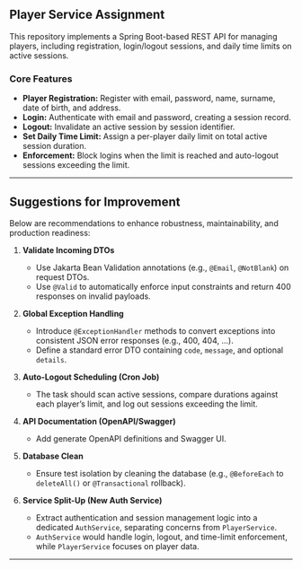 ## Player Service Assignment

This repository implements a Spring Boot-based REST API for managing players, including registration, login/logout sessions, and daily time limits on active sessions.

### Core Features

- **Player Registration:** Register with email, password, name, surname, date of birth, and address.
- **Login:** Authenticate with email and password, creating a session record.
- **Logout:** Invalidate an active session by session identifier.
- **Set Daily Time Limit:** Assign a per-player daily limit on total active session duration.
- **Enforcement:** Block logins when the limit is reached and auto-logout sessions exceeding the limit.

---

## Suggestions for Improvement

Below are recommendations to enhance robustness, maintainability, and production readiness:

1. **Validate Incoming DTOs**

   - Use Jakarta Bean Validation annotations (e.g., `@Email`, `@NotBlank`) on request DTOs.
   - Use `@Valid` to automatically enforce input constraints and return 400 responses on invalid payloads.

2. **Global Exception Handling**

   - Introduce `@ExceptionHandler` methods to convert exceptions into consistent JSON error responses (e.g., 400, 404, ...).
   - Define a standard error DTO containing `code`, `message`, and optional `details`.

3. **Auto‑Logout Scheduling (Cron Job)**

   - The task should scan active sessions, compare durations against each player’s limit, and log out sessions exceeding the limit.

4. **API Documentation (OpenAPI/Swagger)**

   - Add generate OpenAPI definitions and Swagger UI.

5. **Database Clean**

   - Ensure test isolation by cleaning the database (e.g., `@BeforeEach` to `deleteAll()` or `@Transactional` rollback).

6. **Service Split-Up (New Auth Service)**

   - Extract authentication and session management logic into a dedicated `AuthService`, separating concerns from `PlayerService`.
   - `AuthService` would handle login, logout, and time-limit enforcement, while `PlayerService` focuses on player data.

---
